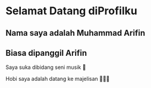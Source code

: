 #  Selamat Datang diProfilku
## Nama saya adalah Muhammad Arifin 
## Biasa dipanggil Arifin

Saya suka dibidang seni musik 🎼

Hobi saya adalah datang ke majelisan 👳🏻‍♀️




